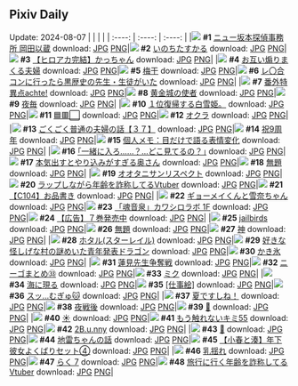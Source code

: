 ## Pixiv Daily
Update: 2024-08-07
|      |      |      |
| :----: | :----: | :----: |
|![](https://pixiv.microyu.workers.dev/c/240x480/img-master/img/2024/08/05/00/00/34/121189040_p0_master1200.jpg) **#1** [ニュー坂本探偵事務所 岡田以蔵](https://www.pixiv.net/artworks/121189040) download: [JPG](https://pixiv.microyu.workers.dev/img-original/img/2024/08/05/00/00/34/121189040_p0.jpg) [PNG](https://pixiv.microyu.workers.dev/img-original/img/2024/08/05/00/00/34/121189040_p0.png)|![](https://pixiv.microyu.workers.dev/c/240x480/img-master/img/2024/08/05/00/00/44/121189082_p0_master1200.jpg) **#2** [いのちたすかる](https://www.pixiv.net/artworks/121189082) download: [JPG](https://pixiv.microyu.workers.dev/img-original/img/2024/08/05/00/00/44/121189082_p0.jpg) [PNG](https://pixiv.microyu.workers.dev/img-original/img/2024/08/05/00/00/44/121189082_p0.png)|![](https://pixiv.microyu.workers.dev/c/240x480/img-master/img/2024/08/05/14/30/47/121202864_p0_master1200.jpg) **#3** [【ヒロアカ完結】かっちゃん](https://www.pixiv.net/artworks/121202864) download: [JPG](https://pixiv.microyu.workers.dev/img-original/img/2024/08/05/14/30/47/121202864_p0.jpg) [PNG](https://pixiv.microyu.workers.dev/img-original/img/2024/08/05/14/30/47/121202864_p0.png)|
|![](https://pixiv.microyu.workers.dev/c/240x480/img-master/img/2024/08/05/00/01/15/121189166_p0_master1200.jpg) **#4** [お互い煽りまくる夫婦](https://www.pixiv.net/artworks/121189166) download: [JPG](https://pixiv.microyu.workers.dev/img-original/img/2024/08/05/00/01/15/121189166_p0.jpg) [PNG](https://pixiv.microyu.workers.dev/img-original/img/2024/08/05/00/01/15/121189166_p0.png)|![](https://pixiv.microyu.workers.dev/c/240x480/img-master/img/2024/08/06/07/30/03/121226026_p0_master1200.jpg) **#5** [梅干](https://www.pixiv.net/artworks/121226026) download: [JPG](https://pixiv.microyu.workers.dev/img-original/img/2024/08/06/07/30/03/121226026_p0.jpg) [PNG](https://pixiv.microyu.workers.dev/img-original/img/2024/08/06/07/30/03/121226026_p0.png)|![](https://pixiv.microyu.workers.dev/c/240x480/img-master/img/2024/08/05/20/26/43/121210938_p0_master1200.jpg) **#6** [レ〇合コンに行ったら黒歴史の先生・生徒がいた](https://www.pixiv.net/artworks/121210938) download: [JPG](https://pixiv.microyu.workers.dev/img-original/img/2024/08/05/20/26/43/121210938_p0.jpg) [PNG](https://pixiv.microyu.workers.dev/img-original/img/2024/08/05/20/26/43/121210938_p0.png)|
|![](https://pixiv.microyu.workers.dev/c/240x480/img-master/img/2024/08/05/00/00/23/121188994_p0_master1200.jpg) **#7** [番外特異点achte!](https://www.pixiv.net/artworks/121188994) download: [JPG](https://pixiv.microyu.workers.dev/img-original/img/2024/08/05/00/00/23/121188994_p0.jpg) [PNG](https://pixiv.microyu.workers.dev/img-original/img/2024/08/05/00/00/23/121188994_p0.png)|![](https://pixiv.microyu.workers.dev/c/240x480/img-master/img/2024/08/05/01/06/17/121191529_p0_master1200.jpg) **#8** [黄金城の使者](https://www.pixiv.net/artworks/121191529) download: [JPG](https://pixiv.microyu.workers.dev/img-original/img/2024/08/05/01/06/17/121191529_p0.jpg) [PNG](https://pixiv.microyu.workers.dev/img-original/img/2024/08/05/01/06/17/121191529_p0.png)|![](https://pixiv.microyu.workers.dev/c/240x480/img-master/img/2024/08/05/00/00/37/121189055_p0_master1200.jpg) **#9** [夜毎](https://www.pixiv.net/artworks/121189055) download: [JPG](https://pixiv.microyu.workers.dev/img-original/img/2024/08/05/00/00/37/121189055_p0.jpg) [PNG](https://pixiv.microyu.workers.dev/img-original/img/2024/08/05/00/00/37/121189055_p0.png)|
|![](https://pixiv.microyu.workers.dev/c/240x480/img-master/img/2024/08/05/16/12/42/121204494_p0_master1200.jpg) **#10** [１位復帰する白雪姫。](https://www.pixiv.net/artworks/121204494) download: [JPG](https://pixiv.microyu.workers.dev/img-original/img/2024/08/05/16/12/42/121204494_p0.jpg) [PNG](https://pixiv.microyu.workers.dev/img-original/img/2024/08/05/16/12/42/121204494_p0.png)|![](https://pixiv.microyu.workers.dev/c/240x480/img-master/img/2024/08/05/00/00/09/121188944_p0_master1200.jpg) **#11** [🟦🟥⬜](https://www.pixiv.net/artworks/121188944) download: [JPG](https://pixiv.microyu.workers.dev/img-original/img/2024/08/05/00/00/09/121188944_p0.jpg) [PNG](https://pixiv.microyu.workers.dev/img-original/img/2024/08/05/00/00/09/121188944_p0.png)|![](https://pixiv.microyu.workers.dev/c/240x480/img-master/img/2024/08/06/20/35/13/121240338_p0_master1200.jpg) **#12** [オクラ](https://www.pixiv.net/artworks/121240338) download: [JPG](https://pixiv.microyu.workers.dev/img-original/img/2024/08/06/20/35/13/121240338_p0.jpg) [PNG](https://pixiv.microyu.workers.dev/img-original/img/2024/08/06/20/35/13/121240338_p0.png)|
|![](https://pixiv.microyu.workers.dev/c/240x480/img-master/img/2024/08/06/17/00/07/121234900_p0_master1200.jpg) **#13** [ごくごく普通の夫婦の話【３７】](https://www.pixiv.net/artworks/121234900) download: [JPG](https://pixiv.microyu.workers.dev/img-original/img/2024/08/06/17/00/07/121234900_p0.jpg) [PNG](https://pixiv.microyu.workers.dev/img-original/img/2024/08/06/17/00/07/121234900_p0.png)|![](https://pixiv.microyu.workers.dev/c/240x480/img-master/img/2024/08/06/17/00/04/121234882_p0_master1200.jpg) **#14** [祝9周年](https://www.pixiv.net/artworks/121234882) download: [JPG](https://pixiv.microyu.workers.dev/img-original/img/2024/08/06/17/00/04/121234882_p0.jpg) [PNG](https://pixiv.microyu.workers.dev/img-original/img/2024/08/06/17/00/04/121234882_p0.png)|![](https://pixiv.microyu.workers.dev/c/240x480/img-master/img/2024/08/06/15/44/14/121224895_p0_master1200.jpg) **#15** [個人メモ：目だけで語る表情変化](https://www.pixiv.net/artworks/121224895) download: [JPG](https://pixiv.microyu.workers.dev/img-original/img/2024/08/06/15/44/14/121224895_p0.jpg) [PNG](https://pixiv.microyu.workers.dev/img-original/img/2024/08/06/15/44/14/121224895_p0.png)|
|![](https://pixiv.microyu.workers.dev/c/240x480/img-master/img/2024/08/05/17/14/53/121205696_p0_master1200.jpg) **#16** [｢一緒に入ろ……？…どこ見てるの？｣](https://www.pixiv.net/artworks/121205696) download: [JPG](https://pixiv.microyu.workers.dev/img-original/img/2024/08/05/17/14/53/121205696_p0.jpg) [PNG](https://pixiv.microyu.workers.dev/img-original/img/2024/08/05/17/14/53/121205696_p0.png)|![](https://pixiv.microyu.workers.dev/c/240x480/img-master/img/2024/08/06/00/05/46/121218846_p0_master1200.jpg) **#17** [本気出すとやり込みがすぎる奥さん](https://www.pixiv.net/artworks/121218846) download: [JPG](https://pixiv.microyu.workers.dev/img-original/img/2024/08/06/00/05/46/121218846_p0.jpg) [PNG](https://pixiv.microyu.workers.dev/img-original/img/2024/08/06/00/05/46/121218846_p0.png)|![](https://pixiv.microyu.workers.dev/c/240x480/img-master/img/2024/08/06/00/16/40/121219264_p0_master1200.jpg) **#18** [無題](https://www.pixiv.net/artworks/121219264) download: [JPG](https://pixiv.microyu.workers.dev/img-original/img/2024/08/06/00/16/40/121219264_p0.jpg) [PNG](https://pixiv.microyu.workers.dev/img-original/img/2024/08/06/00/16/40/121219264_p0.png)|
|![](https://pixiv.microyu.workers.dev/c/240x480/img-master/img/2024/08/05/23/03/13/121216443_p0_master1200.jpg) **#19** [オオタニサンリスペクト](https://www.pixiv.net/artworks/121216443) download: [JPG](https://pixiv.microyu.workers.dev/img-original/img/2024/08/05/23/03/13/121216443_p0.jpg) [PNG](https://pixiv.microyu.workers.dev/img-original/img/2024/08/05/23/03/13/121216443_p0.png)|![](https://pixiv.microyu.workers.dev/c/240x480/img-master/img/2024/08/05/21/03/52/121212179_p0_master1200.jpg) **#20** [ラップしながら年齢を詐称してるVtuber](https://www.pixiv.net/artworks/121212179) download: [JPG](https://pixiv.microyu.workers.dev/img-original/img/2024/08/05/21/03/52/121212179_p0.jpg) [PNG](https://pixiv.microyu.workers.dev/img-original/img/2024/08/05/21/03/52/121212179_p0.png)|![](https://pixiv.microyu.workers.dev/c/240x480/img-master/img/2024/08/06/00/00/39/121218460_p0_master1200.jpg) **#21** [【C104】お品書き](https://www.pixiv.net/artworks/121218460) download: [JPG](https://pixiv.microyu.workers.dev/img-original/img/2024/08/06/00/00/39/121218460_p0.jpg) [PNG](https://pixiv.microyu.workers.dev/img-original/img/2024/08/06/00/00/39/121218460_p0.png)|
|![](https://pixiv.microyu.workers.dev/c/240x480/img-master/img/2024/08/06/13/41/41/121231487_p0_master1200.jpg) **#22** [ギョーメイくんと雪奈ちゃん](https://www.pixiv.net/artworks/121231487) download: [JPG](https://pixiv.microyu.workers.dev/img-original/img/2024/08/06/13/41/41/121231487_p0.jpg) [PNG](https://pixiv.microyu.workers.dev/img-original/img/2024/08/06/13/41/41/121231487_p0.png)|![](https://pixiv.microyu.workers.dev/c/240x480/img-master/img/2024/08/06/12/00/11/121229823_p0_master1200.jpg) **#23** [「魂音泉」カワシロラボ 1F](https://www.pixiv.net/artworks/121229823) download: [JPG](https://pixiv.microyu.workers.dev/img-original/img/2024/08/06/12/00/11/121229823_p0.jpg) [PNG](https://pixiv.microyu.workers.dev/img-original/img/2024/08/06/12/00/11/121229823_p0.png)|![](https://pixiv.microyu.workers.dev/c/240x480/img-master/img/2024/08/05/15/37/44/121203825_p0_master1200.jpg) **#24** [【広告】７巻発売中](https://www.pixiv.net/artworks/121203825) download: [JPG](https://pixiv.microyu.workers.dev/img-original/img/2024/08/05/15/37/44/121203825_p0.jpg) [PNG](https://pixiv.microyu.workers.dev/img-original/img/2024/08/05/15/37/44/121203825_p0.png)|
|![](https://pixiv.microyu.workers.dev/c/240x480/img-master/img/2024/08/05/13/34/36/121202002_p0_master1200.jpg) **#25** [jailbirds](https://www.pixiv.net/artworks/121202002) download: [JPG](https://pixiv.microyu.workers.dev/img-original/img/2024/08/05/13/34/36/121202002_p0.jpg) [PNG](https://pixiv.microyu.workers.dev/img-original/img/2024/08/05/13/34/36/121202002_p0.png)|![](https://pixiv.microyu.workers.dev/c/240x480/img-master/img/2024/08/06/00/15/55/121219238_p0_master1200.jpg) **#26** [無題](https://www.pixiv.net/artworks/121219238) download: [JPG](https://pixiv.microyu.workers.dev/img-original/img/2024/08/06/00/15/55/121219238_p0.jpg) [PNG](https://pixiv.microyu.workers.dev/img-original/img/2024/08/06/00/15/55/121219238_p0.png)|![](https://pixiv.microyu.workers.dev/c/240x480/img-master/img/2024/08/05/00/08/42/121188990_p0_master1200.jpg) **#27** [神](https://www.pixiv.net/artworks/121188990) download: [JPG](https://pixiv.microyu.workers.dev/img-original/img/2024/08/05/00/08/42/121188990_p0.jpg) [PNG](https://pixiv.microyu.workers.dev/img-original/img/2024/08/05/00/08/42/121188990_p0.png)|
|![](https://pixiv.microyu.workers.dev/c/240x480/img-master/img/2024/08/05/00/45/28/121190891_p0_master1200.jpg) **#28** [ホタル(スターレイル)](https://www.pixiv.net/artworks/121190891) download: [JPG](https://pixiv.microyu.workers.dev/img-original/img/2024/08/05/00/45/28/121190891_p0.jpg) [PNG](https://pixiv.microyu.workers.dev/img-original/img/2024/08/05/00/45/28/121190891_p0.png)|![](https://pixiv.microyu.workers.dev/c/240x480/img-master/img/2024/08/05/12/52/04/121201331_p0_master1200.jpg) **#29** [好きな怪しげな村の謎めいた青年発表ドラゴン](https://www.pixiv.net/artworks/121201331) download: [JPG](https://pixiv.microyu.workers.dev/img-original/img/2024/08/05/12/52/04/121201331_p0.jpg) [PNG](https://pixiv.microyu.workers.dev/img-original/img/2024/08/05/12/52/04/121201331_p0.png)|![](https://pixiv.microyu.workers.dev/c/240x480/img-master/img/2024/08/05/00/03/54/121189376_p0_master1200.jpg) **#30** [かき氷](https://www.pixiv.net/artworks/121189376) download: [JPG](https://pixiv.microyu.workers.dev/img-original/img/2024/08/05/00/03/54/121189376_p0.jpg) [PNG](https://pixiv.microyu.workers.dev/img-original/img/2024/08/05/00/03/54/121189376_p0.png)|
|![](https://pixiv.microyu.workers.dev/c/240x480/img-master/img/2024/08/06/11/30/15/121229302_p0_master1200.jpg) **#31** [蓮見先生争奪戦](https://www.pixiv.net/artworks/121229302) download: [JPG](https://pixiv.microyu.workers.dev/img-original/img/2024/08/06/11/30/15/121229302_p0.jpg) [PNG](https://pixiv.microyu.workers.dev/img-original/img/2024/08/06/11/30/15/121229302_p0.png)|![](https://pixiv.microyu.workers.dev/c/240x480/img-master/img/2024/08/05/18/57/12/121208252_p0_master1200.jpg) **#32** [ニーゴまとめ㉝](https://www.pixiv.net/artworks/121208252) download: [JPG](https://pixiv.microyu.workers.dev/img-original/img/2024/08/05/18/57/12/121208252_p0.jpg) [PNG](https://pixiv.microyu.workers.dev/img-original/img/2024/08/05/18/57/12/121208252_p0.png)|![](https://pixiv.microyu.workers.dev/c/240x480/img-master/img/2024/08/05/17/19/14/121205786_p0_master1200.jpg) **#33** [ミク](https://www.pixiv.net/artworks/121205786) download: [JPG](https://pixiv.microyu.workers.dev/img-original/img/2024/08/05/17/19/14/121205786_p0.jpg) [PNG](https://pixiv.microyu.workers.dev/img-original/img/2024/08/05/17/19/14/121205786_p0.png)|
|![](https://pixiv.microyu.workers.dev/c/240x480/img-master/img/2024/08/05/19/24/10/121209058_p0_master1200.jpg) **#34** [海に現る](https://www.pixiv.net/artworks/121209058) download: [JPG](https://pixiv.microyu.workers.dev/img-original/img/2024/08/05/19/24/10/121209058_p0.jpg) [PNG](https://pixiv.microyu.workers.dev/img-original/img/2024/08/05/19/24/10/121209058_p0.png)|![](https://pixiv.microyu.workers.dev/c/240x480/img-master/img/2024/08/05/00/00/36/121189054_p0_master1200.jpg) **#35** [[仕事絵]](https://www.pixiv.net/artworks/121189054) download: [JPG](https://pixiv.microyu.workers.dev/img-original/img/2024/08/05/00/00/36/121189054_p0.jpg) [PNG](https://pixiv.microyu.workers.dev/img-original/img/2024/08/05/00/00/36/121189054_p0.png)|![](https://pixiv.microyu.workers.dev/c/240x480/img-master/img/2024/08/05/10/00/02/121198602_p0_master1200.jpg) **#36** [スッ…むぎゅ🐱](https://www.pixiv.net/artworks/121198602) download: [JPG](https://pixiv.microyu.workers.dev/img-original/img/2024/08/05/10/00/02/121198602_p0.jpg) [PNG](https://pixiv.microyu.workers.dev/img-original/img/2024/08/05/10/00/02/121198602_p0.png)|
|![](https://pixiv.microyu.workers.dev/c/240x480/img-master/img/2024/08/05/19/27/41/121209158_p0_master1200.jpg) **#37** [夏ですしね！](https://www.pixiv.net/artworks/121209158) download: [JPG](https://pixiv.microyu.workers.dev/img-original/img/2024/08/05/19/27/41/121209158_p0.jpg) [PNG](https://pixiv.microyu.workers.dev/img-original/img/2024/08/05/19/27/41/121209158_p0.png)|![](https://pixiv.microyu.workers.dev/c/240x480/img-master/img/2024/08/06/01/10/44/121220896_p0_master1200.jpg) **#38** [夜戦後](https://www.pixiv.net/artworks/121220896) download: [JPG](https://pixiv.microyu.workers.dev/img-original/img/2024/08/06/01/10/44/121220896_p0.jpg) [PNG](https://pixiv.microyu.workers.dev/img-original/img/2024/08/06/01/10/44/121220896_p0.png)|![](https://pixiv.microyu.workers.dev/c/240x480/img-master/img/2024/08/05/00/00/50/121189102_p0_master1200.jpg) **#39** [👅](https://www.pixiv.net/artworks/121189102) download: [JPG](https://pixiv.microyu.workers.dev/img-original/img/2024/08/05/00/00/50/121189102_p0.jpg) [PNG](https://pixiv.microyu.workers.dev/img-original/img/2024/08/05/00/00/50/121189102_p0.png)|
|![](https://pixiv.microyu.workers.dev/c/240x480/img-master/img/2024/08/06/02/27/17/121222428_p0_master1200.jpg) **#40** [☀](https://www.pixiv.net/artworks/121222428) download: [JPG](https://pixiv.microyu.workers.dev/img-original/img/2024/08/06/02/27/17/121222428_p0.jpg) [PNG](https://pixiv.microyu.workers.dev/img-original/img/2024/08/06/02/27/17/121222428_p0.png)|![](https://pixiv.microyu.workers.dev/c/240x480/img-master/img/2024/08/06/14/32/10/121232287_p0_master1200.jpg) **#41** [もう触れないキミ55](https://www.pixiv.net/artworks/121232287) download: [JPG](https://pixiv.microyu.workers.dev/img-original/img/2024/08/06/14/32/10/121232287_p0.jpg) [PNG](https://pixiv.microyu.workers.dev/img-original/img/2024/08/06/14/32/10/121232287_p0.png)|![](https://pixiv.microyu.workers.dev/c/240x480/img-master/img/2024/08/05/23/45/23/121217805_p0_master1200.jpg) **#42** [2B.u.nny](https://www.pixiv.net/artworks/121217805) download: [JPG](https://pixiv.microyu.workers.dev/img-original/img/2024/08/05/23/45/23/121217805_p0.jpg) [PNG](https://pixiv.microyu.workers.dev/img-original/img/2024/08/05/23/45/23/121217805_p0.png)|
|![](https://pixiv.microyu.workers.dev/c/240x480/img-master/img/2024/08/05/00/00/13/121188966_p0_master1200.jpg) **#43** [🍎](https://www.pixiv.net/artworks/121188966) download: [JPG](https://pixiv.microyu.workers.dev/img-original/img/2024/08/05/00/00/13/121188966_p0.jpg) [PNG](https://pixiv.microyu.workers.dev/img-original/img/2024/08/05/00/00/13/121188966_p0.png)|![](https://pixiv.microyu.workers.dev/c/240x480/img-master/img/2024/08/06/18/08/53/121236441_p0_master1200.jpg) **#44** [地雷ちゃんの話](https://www.pixiv.net/artworks/121236441) download: [JPG](https://pixiv.microyu.workers.dev/img-original/img/2024/08/06/18/08/53/121236441_p0.jpg) [PNG](https://pixiv.microyu.workers.dev/img-original/img/2024/08/06/18/08/53/121236441_p0.png)|![](https://pixiv.microyu.workers.dev/c/240x480/img-master/img/2024/08/06/20/27/24/121240115_p0_master1200.jpg) **#45** [【小春と湊】年下彼女よくばりセット④](https://www.pixiv.net/artworks/121240115) download: [JPG](https://pixiv.microyu.workers.dev/img-original/img/2024/08/06/20/27/24/121240115_p0.jpg) [PNG](https://pixiv.microyu.workers.dev/img-original/img/2024/08/06/20/27/24/121240115_p0.png)|
|![](https://pixiv.microyu.workers.dev/c/240x480/img-master/img/2024/08/05/13/20/55/121201789_p0_master1200.jpg) **#46** [乳揺れ](https://www.pixiv.net/artworks/121201789) download: [JPG](https://pixiv.microyu.workers.dev/img-original/img/2024/08/05/13/20/55/121201789_p0.jpg) [PNG](https://pixiv.microyu.workers.dev/img-original/img/2024/08/05/13/20/55/121201789_p0.png)|![](https://pixiv.microyu.workers.dev/c/240x480/img-master/img/2024/08/05/00/00/08/121188941_p0_master1200.jpg) **#47** [らく 7](https://www.pixiv.net/artworks/121188941) download: [JPG](https://pixiv.microyu.workers.dev/img-original/img/2024/08/05/00/00/08/121188941_p0.jpg) [PNG](https://pixiv.microyu.workers.dev/img-original/img/2024/08/05/00/00/08/121188941_p0.png)|![](https://pixiv.microyu.workers.dev/c/240x480/img-master/img/2024/08/06/21/04/09/121241334_p0_master1200.jpg) **#48** [旅行に行く年齢を詐称してるVtuber](https://www.pixiv.net/artworks/121241334) download: [JPG](https://pixiv.microyu.workers.dev/img-original/img/2024/08/06/21/04/09/121241334_p0.jpg) [PNG](https://pixiv.microyu.workers.dev/img-original/img/2024/08/06/21/04/09/121241334_p0.png)|
